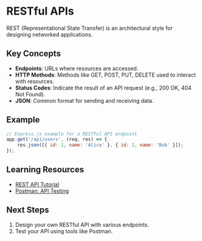 # RESTful APIs

REST (Representational State Transfer) is an architectural style for designing networked applications.

## Key Concepts
- **Endpoints**: URLs where resources are accessed.
- **HTTP Methods**: Methods like GET, POST, PUT, DELETE used to interact with resources.
- **Status Codes**: Indicate the result of an API request (e.g., 200 OK, 404 Not Found).
- **JSON**: Common format for sending and receiving data.

## Example
```javascript
// Express.js example for a RESTful API endpoint
app.get('/api/users', (req, res) => {
    res.json([{ id: 1, name: 'Alice' }, { id: 2, name: 'Bob' }]);
});
```

## Learning Resources

- [REST API Tutorial](https://restfulapi.net/)
- [Postman: API Testing](https://www.postman.com/)

## Next Steps

1. Design your own RESTful API with various endpoints.
2. Test your API using tools like Postman.
